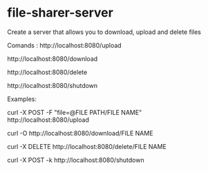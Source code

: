 # file-sharer-server
Create a server that allows you to download, upload and delete files 

Comands
:
http://localhost:8080/upload

http://localhost:8080/download

http://localhost:8080/delete

http://localhost:8080/shutdown

Examples:

curl -X POST -F "file=@FILE PATH/FILE NAME" http://localhost:8080/upload

curl -O http://localhost:8080/download/FILE NAME

curl -X DELETE http://localhost:8080/delete/FILE NAME

curl -X POST -k http://localhost:8080/shutdown
